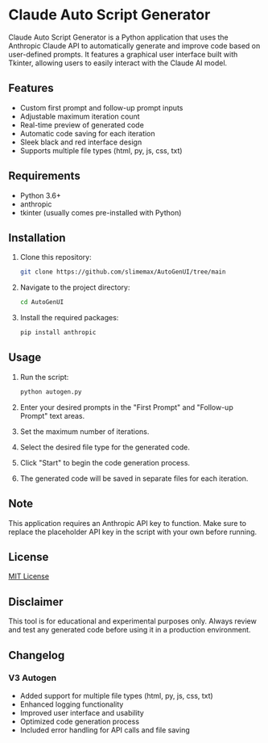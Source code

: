# Claude Auto Script Generator

Claude Auto Script Generator is a Python application that uses the Anthropic Claude API to automatically generate and improve code based on user-defined prompts. It features a graphical user interface built with Tkinter, allowing users to easily interact with the Claude AI model.

## Features

- Custom first prompt and follow-up prompt inputs
- Adjustable maximum iteration count
- Real-time preview of generated code
- Automatic code saving for each iteration
- Sleek black and red interface design
- Supports multiple file types (html, py, js, css, txt)

## Requirements

- Python 3.6+
- anthropic
- tkinter (usually comes pre-installed with Python)

## Installation

1. Clone this repository:

    ```sh
    git clone https://github.com/slimemax/AutoGenUI/tree/main
    ```
2. Navigate to the project directory:

    ```sh
    cd AutoGenUI
    ```
3. Install the required packages:

    ```sh
    pip install anthropic
    ```

## Usage

1. Run the script:

    ```sh
    python autogen.py
    ```
2. Enter your desired prompts in the "First Prompt" and "Follow-up Prompt" text areas.
3. Set the maximum number of iterations.
4. Select the desired file type for the generated code.
5. Click "Start" to begin the code generation process.
6. The generated code will be saved in separate files for each iteration.

## Note

This application requires an Anthropic API key to function. Make sure to replace the placeholder API key in the script with your own before running.

## License

[MIT License](https://opensource.org/licenses/MIT)

## Disclaimer

This tool is for educational and experimental purposes only. Always review and test any generated code before using it in a production environment.

## Changelog

### V3 Autogen

- Added support for multiple file types (html, py, js, css, txt)
- Enhanced logging functionality
- Improved user interface and usability
- Optimized code generation process
- Included error handling for API calls and file saving

